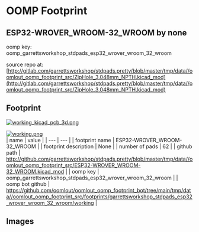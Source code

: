 # OOMP Footprint  
## ESP32-WROVER_WROOM-32_WROOM  by none  
  
oomp key: oomp_garrettsworkshop_stdpads_esp32_wrover_wroom_32_wroom  
  
source repo at: [http://gitlab.com/garrettsworkshop/stdpads.pretty/blob/master/tmp/data//oomlout_oomp_footprint_src/ZipHole_3.048mm_NPTH.kicad_mod](http://gitlab.com/garrettsworkshop/stdpads.pretty/blob/master/tmp/data//oomlout_oomp_footprint_src/ZipHole_3.048mm_NPTH.kicad_mod)  
## Footprint  
  
[![working_kicad_pcb_3d.png](working_kicad_pcb_3d_600.png)](working_kicad_pcb_3d.png)  
  
[![working.png](working_600.png)](working.png)  
| name | value | 
| --- | --- | 
| footprint name | ESP32-WROVER_WROOM-32_WROOM | 
| footprint description | None | 
| number of pads | 62 | 
| github path | http://github.com/garrettsworkshop/stdpads.pretty/blob/master/tmp/data//oomlout_oomp_footprint_src/ESP32-WROVER_WROOM-32_WROOM.kicad_mod | 
| oomp key | oomp_garrettsworkshop_stdpads_esp32_wrover_wroom_32_wroom | 
| oomp bot github | https://github.com/oomlout/oomlout_oomp_footprint_bot/tree/main/tmp/data//oomlout_oomp_footprint_src/footprints/garrettsworkshop_stdpads_esp32_wrover_wroom_32_wroom/working | 
## Images  
